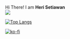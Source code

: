 Hi There! I am **Heri Setiawan**
<br/>
<a href="https://github.com/antonkomarev/github-profile-views-counter">
<img src="https://komarev.com/ghpvc/?username=heriswn">
<br/>
 
 [![Top Langs](https://github-readme-stats.vercel.app/api/top-langs/?username=heriswn&layout=compact&theme=transparent)](https://github.com/heriswn/github-readme-stats)
 
 [![ko-fi](https://ko-fi.com/img/githubbutton_sm.svg)](https://ko-fi.com/S6S881N2I)
</a>
